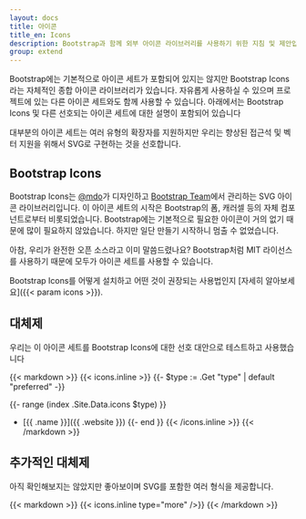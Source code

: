 ```yaml
---
layout: docs
title: 아이콘
title_en: Icons
description: Bootstrap과 함께 외부 아이콘 라이브러리를 사용하기 위한 지침 및 제안입니다.
group: extend
---
```


Bootstrap에는 기본적으로 아이콘 세트가 포함되어 있지는 않지만 Bootstrap Icons라는 자체적인 종합 아이콘 라이브러리가 있습니다. 자유롭게 사용하실 수 있으며 프로젝트에 있는 다른 아이콘 세트와도 함께 사용할 수 있습니다. 아래에서는 Bootstrap Icons 및 다른 선호되는 아이콘 세트에 대한 설명이 포함되어 있습니다

대부분의 아이콘 세트는 여러 유형의 확장자를 지원하지만 우리는 향상된 접근석 및 벡터 지원을 위해서 SVG로 구현하는 것을 선호합니다.

## Bootstrap Icons

Bootstrap Icons는 [@mdo](https://github.com/mdo)가 디자인하고 [Bootstrap Team](https://github.com/orgs/twbs/people)에서 관리하는 SVG 아이콘 라이브러리입니다. 이 아이콘 세트의 시작은 Bootstrap의 폼, 캐러셀 등의 자체 컴포넌트로부터 비롯되었습니다. Bootstrap에는 기본적으로 필요한 아이콘이 거의 없기 때문에 많이 필요하지 않았습니다. 하지만 일단 만들기 시작하니 멈출 수 없었습니다.

아참, 우리가 완전한 오픈 소스라고 이미 말씀드렸나요? Bootstrap처럼 MIT 라이선스를 사용하기 때문에 모두가 아이콘 세트를 사용할 수 있습니다.

 Bootstrap Icons를 어떻게 설치하고 어떤 것이 권장되는 사용법인지 [자세히 알아보세요]({{< param icons >}}).

## 대체제

우리는 이 아이콘 세트를 Bootstrap Icons에 대한 선호 대안으로 테스트하고 사용했습니다

{{< markdown >}}
{{< icons.inline >}}
{{- $type := .Get "type" | default "preferred" -}}

{{- range (index .Site.Data.icons $type) }}
- [{{ .name }}]({{ .website }})
{{- end }}
{{< /icons.inline >}}
{{< /markdown >}}

## 추가적인 대체제

아직 확인해보지는 않았지만 좋아보이며 SVG를 포함한 여러 형식을 제공합니다.

{{< markdown >}}
{{< icons.inline type="more" />}}
{{< /markdown >}}
